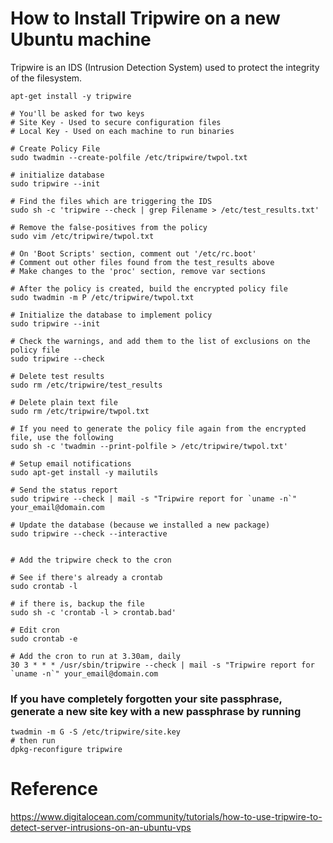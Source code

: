 # How to Install Tripwire on a new Ubuntu machine

Tripwire is an IDS (Intrusion Detection System) used to protect the integrity of the filesystem.

```
apt-get install -y tripwire

# You'll be asked for two keys
# Site Key - Used to secure configuration files
# Local Key - Used on each machine to run binaries

# Create Policy File
sudo twadmin --create-polfile /etc/tripwire/twpol.txt

# initialize database
sudo tripwire --init

# Find the files which are triggering the IDS
sudo sh -c 'tripwire --check | grep Filename > /etc/test_results.txt'

# Remove the false-positives from the policy
sudo vim /etc/tripwire/twpol.txt

# On 'Boot Scripts' section, comment out '/etc/rc.boot'
# Comment out other files found from the test_results above
# Make changes to the 'proc' section, remove var sections

# After the policy is created, build the encrypted policy file
sudo twadmin -m P /etc/tripwire/twpol.txt

# Initialize the database to implement policy
sudo tripwire --init

# Check the warnings, and add them to the list of exclusions on the policy file
sudo tripwire --check

# Delete test results
sudo rm /etc/tripwire/test_results

# Delete plain text file
sudo rm /etc/tripwire/twpol.txt

# If you need to generate the policy file again from the encrypted file, use the following
sudo sh -c 'twadmin --print-polfile > /etc/tripwire/twpol.txt'

# Setup email notifications
sudo apt-get install -y mailutils

# Send the status report
sudo tripwire --check | mail -s "Tripwire report for `uname -n`" your_email@domain.com

# Update the database (because we installed a new package)
sudo tripwire --check --interactive


# Add the tripwire check to the cron

# See if there's already a crontab
sudo crontab -l

# if there is, backup the file
sudo sh -c 'crontab -l > crontab.bad'

# Edit cron
sudo crontab -e

# Add the cron to run at 3.30am, daily
30 3 * * * /usr/sbin/tripwire --check | mail -s "Tripwire report for `uname -n`" your_email@domain.com
```

### If you have completely forgotten your site passphrase, generate a new site key with a new passphrase by running
```
twadmin -m G -S /etc/tripwire/site.key
# then run 
dpkg-reconfigure tripwire
```

# Reference
https://www.digitalocean.com/community/tutorials/how-to-use-tripwire-to-detect-server-intrusions-on-an-ubuntu-vps



